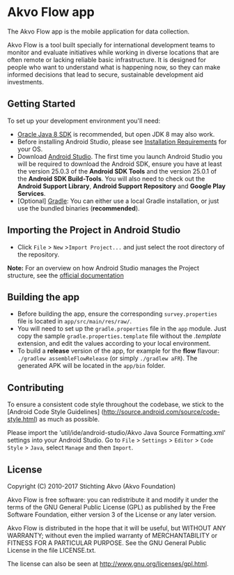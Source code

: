 # Akvo Flow app

The Akvo Flow app is the mobile application for data collection.

Akvo Flow is a tool built specially for international development teams to monitor and evaluate initiatives while working in diverse locations that are often remote or lacking reliable basic infrastructure. It is designed for people who want to understand what is happening now, so they can make informed decisions that lead to secure, sustainable development aid investments.

## Getting Started

To set up your development environment you'll need:

* [Oracle Java 8 SDK](http://www.oracle.com/technetwork/java/javase/downloads/jdk8-downloads-2133151.html) is recommended, but open JDK 8 may also work.
* Before installing Android Studio, please see [Installation Requirements](https://developer.android.com/studio/install.html) for your OS.
* Download [Android Studio](http://developer.android.com/sdk/index.html). The first time you launch Android Studio you will be required to download the Android SDK, ensure you have at least the version 25.0.3 of the **Android SDK Tools** and the version 25.0.1 of the **Android SDK Build-Tools**. You will also need to check out the **Android Support Library**, **Android Support Repository** and **Google Play Services**.
* [Optional] [Gradle](http://www.gradle.org/): You can either use a local Gradle installation, or just use the bundled binaries (**recommended**).

## Importing the Project in Android Studio

* Click `File` > `New` >`Import Project...` and just select the root directory of the repository.

**Note:** For an overview on how Android Studio manages the Project structure, see the [official documentation](https://developer.android.com/studio/intro/index.html)

## Building the app

* Before building the app, ensure the corresponding `survey.properties` file is located in `app/src/main/res/raw/`.
* You will need to set up the `gradle.properties` file in the `app` module. Just copy the sample `gradle.properties.template` file without the *.template* extension, and edit the values according to your local environment.
* To build a **release** version of the app, for example for the **flow** flavour: `./gradlew assembleFlowRelease` (or simply `./gradlew aFR`). The generated APK will be located in the `app/bin` folder.

## Contributing

To ensure a consistent code style throughout the codebase, we stick to the [Android Code Style Guidelines]
(http://source.android.com/source/code-style.html) as much as possible.

Please import the 'util/ide/android-studio/Akvo Java Source Formatting.xml' settings into your Android Studio. Go to `File` > `Settings` > `Editor` > `Code Style` > `Java`, select `Manage` and then `Import`.

## License

Copyright (C) 2010-2017 Stichting Akvo (Akvo Foundation)

Akvo Flow is free software: you can redistribute it and modify it under the terms of the GNU General Public License (GPL) as published by the Free Software Foundation, either version 3 of the License or any later version.

Akvo Flow is distributed in the hope that it will be useful, but WITHOUT ANY WARRANTY; without even the implied warranty of MERCHANTABILITY or FITNESS FOR A PARTICULAR PURPOSE. See the GNU General Public License in the file LICENSE.txt.

The license can also be seen at http://www.gnu.org/licenses/gpl.html.
